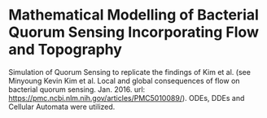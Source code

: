 # Mathematical Modelling of Bacterial Quorum Sensing Incorporating Flow and Topography
Simulation of Quorum Sensing to replicate the findings of Kim et al. (see Minyoung Kevin Kim et al. Local and global consequences of flow on bacterial quorum sensing. Jan. 2016. url: https://pmc.ncbi.nlm.nih.gov/articles/PMC5010089/). ODEs, DDEs and Cellular Automata were utilized.
